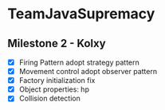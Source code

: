 # TeamJavaSupremacy

## Milestone 2 - Kolxy
- [x] Firing Pattern adopt strategy pattern
- [x] Movement control adopt observer pattern
- [x] Factory initialization fix
- [x] Object properties: hp
- [x] Collision detection